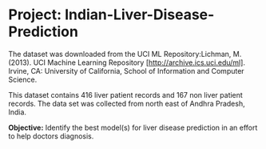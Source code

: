 # Project: Indian-Liver-Disease-Prediction

The dataset was downloaded from the UCI ML Repository:Lichman, M. (2013). UCI Machine Learning Repository [http://archive.ics.uci.edu/ml]. Irvine, CA: University of California, School of Information and Computer Science.

This dataset contains 416 liver patient records and 167 non liver patient records. The data set was collected from north east of Andhra Pradesh, India.

**Objective:** Identify the best model(s) for liver disease prediction in an effort to help doctors diagnosis.
